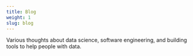 ```yaml
---
title: Blog
weight: 1
slug: blog
---
```


Various thoughts about data science, software engineering, and building tools to help people with data.